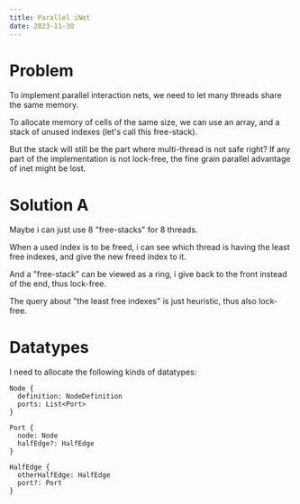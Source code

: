```yaml
---
title: Parallel iNet
date: 2023-11-30
---
```


# Problem

To implement parallel interaction nets,
we need to let many threads share the same memory.

To allocate memory of cells of the same size,
we can use an array, and a stack of unused indexes
(let's call this free-stack).

But the stack will still be the part where multi-thread is not safe
right? If any part of the implementation is not lock-free, the fine
grain parallel advantage of inet might be lost.

# Solution A

Maybe i can just use 8 "free-stacks" for 8 threads.

When a used index is to be freed, i can see which thread is having the
least free indexes, and give the new freed index to it.

And a "free-stack" can be viewed as a ring, i give back to the front
instead of the end, thus lock-free.

The query about "the least free indexes" is just heuristic, thus also
lock-free.

# Datatypes

I need to allocate the following kinds of datatypes:

```
Node {
  definition: NodeDefinition
  ports: List<Port>
}

Port {
  node: Node
  halfEdge?: HalfEdge
}

HalfEdge {
  otherHalfEdge: HalfEdge
  port?: Port
}
```
